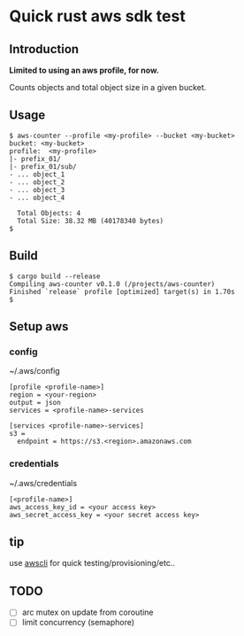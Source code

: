 # Quick rust aws sdk test

## Introduction
**Limited to using an aws profile, for now.**

Counts objects and total object size in a given bucket.

## Usage

```shell
$ aws-counter --profile <my-profile> --bucket <my-bucket> 
bucket: <my-bucket>  
profile:  <my-profile>
|- prefix_01/
|- prefix_01/sub/
- ... object_1
- ... object_2
- ... object_3
- ... object_4

  Total Objects: 4
  Total Size: 38.32 MB (40178340 bytes)
$ 
```


## Build
```shell
$ cargo build --release
Compiling aws-counter v0.1.0 (/projects/aws-counter)
Finished `release` profile [optimized] target(s) in 1.70s
$ 
```

## Setup aws

### config
~/.aws/config
```
[profile <profile-name>]
region = <your-region> 
output = json
services = <profile-name>-services

[services <profile-name>-services]
s3 =
  endpoint = https://s3.<region>.amazonaws.com

```

### credentials
~/.aws/credentials

```
[<profile-name>]
aws_access_key_id = <your access key> 
aws_secret_access_key = <your secret access key> 
```

## tip

use [awscli](https://docs.aws.amazon.com/cli/latest/userguide/getting-started-install.html) for quick testing/provisioning/etc..

## TODO
- [ ] arc mutex on update from coroutine
- [ ] limit concurrency (semaphore)